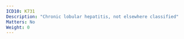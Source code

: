 ```yaml
---
ICD10: K731
Description: "Chronic lobular hepatitis, not elsewhere classified"
Matters: No
Weight: 0
---
```


